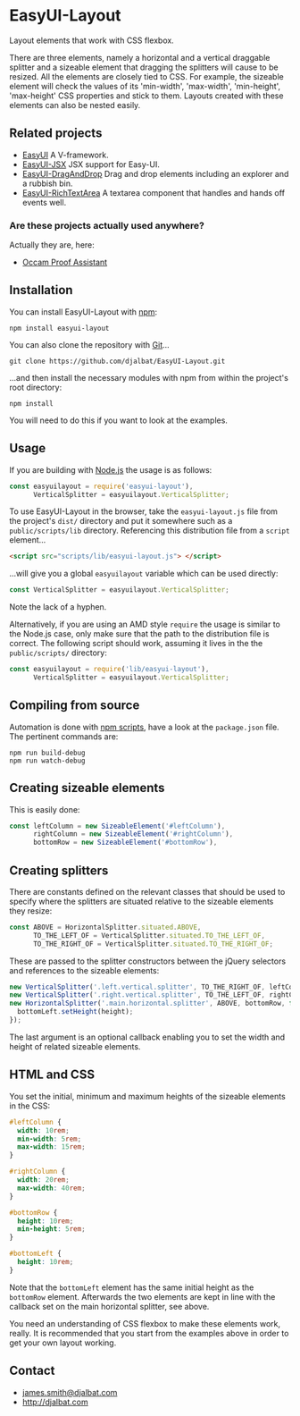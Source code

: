 # EasyUI-Layout

Layout elements that work with CSS flexbox.

There are three elements, namely a horizontal and a vertical draggable splitter and a sizeable element that dragging the splitters will cause to be resized. All the elements are closely tied to CSS. For example, the sizeable element will check the values of its 'min-width', 'max-width', 'min-height', 'max-height' CSS properties and stick to them. Layouts created with these elements can also be nested easily.

## Related projects

- [EasyUI](https://github.com/djalbat/EasyUI) A V-framework.
- [EasyUI-JSX](https://github.com/djalbat/EasyUI-JSX) JSX support for Easy-UI.
- [EasyUI-DragAndDrop](https://github.com/djalbat/EasyUI-DragAndDrop) Drag and drop elements including an explorer and a rubbish bin.
- [EasyUI-RichTextArea](https://github.com/djalbat/EasyUI-RichTextArea) A textarea component that handles and hands off events well.

### Are these projects actually used anywhere?

Actually they are, here:

- [Occam Proof Assistant](http://djalbat.com/occam)

## Installation

You can install EasyUI-Layout with [npm](https://www.npmjs.com/):

    npm install easyui-layout

You can also clone the repository with [Git](https://git-scm.com/)...

    git clone https://github.com/djalbat/EasyUI-Layout.git

...and then install the necessary modules with npm from within the project's root directory:

    npm install

You will need to do this if you want to look at the examples.

## Usage

If you are building with [Node.js](http://nodejs.org) the usage is as follows:

```js
const easyuilayout = require('easyui-layout'),
      VerticalSplitter = easyuilayout.VerticalSplitter;
```

To use EasyUI-Layout in the browser, take the `easyui-layout.js` file from the project's `dist/` directory and put it somewhere such as a `public/scripts/lib` directory. Referencing this distribution file from a `script` element...

```html
<script src="scripts/lib/easyui-layout.js"> </script>
```

...will give you a global `easyuilayout` variable which can be used directly:

```js
const VerticalSplitter = easyuilayout.VerticalSplitter;
```

Note the lack of a hyphen.

Alternatively, if you are using an AMD style `require` the usage is similar to the Node.js case, only make sure that the path to the distribution file is correct. The following script should work, assuming it lives in the the `public/scripts/` directory:

```js
const easyuilayout = require('lib/easyui-layout'),
      VerticalSplitter = easyuilayout.VerticalSplitter;
```

## Compiling from source

Automation is done with [npm scripts](https://docs.npmjs.com/misc/scripts), have a look at the `package.json` file. The pertinent commands are:

    npm run build-debug
    npm run watch-debug

## Creating sizeable elements

This is easily done:

```js
const leftColumn = new SizeableElement('#leftColumn'),
      rightColumn = new SizeableElement('#rightColumn'),
      bottomRow = new SizeableElement('#bottomRow'),
```

## Creating splitters

There are constants defined on the relevant classes that should be used to specify where the splitters are situated relative to the sizeable elements they resize:

```js
const ABOVE = HorizontalSplitter.situated.ABOVE,
      TO_THE_LEFT_OF = VerticalSplitter.situated.TO_THE_LEFT_OF,
      TO_THE_RIGHT_OF = VerticalSplitter.situated.TO_THE_RIGHT_OF;
```

These are passed to the splitter constructors between the jQuery selectors and references to the sizeable elements:

```js
new VerticalSplitter('.left.vertical.splitter', TO_THE_RIGHT_OF, leftColumn);
new VerticalSplitter('.right.vertical.splitter', TO_THE_LEFT_OF, rightColumn);
new HorizontalSplitter('.main.horizontal.splitter', ABOVE, bottomRow, function(height) {
  bottomLeft.setHeight(height);
});
```
The last argument is an optional callback enabling you to set the width and height of related sizeable elements.

## HTML and CSS

You set the initial, minimum and maximum heights of the sizeable elements in the CSS:

```css
#leftColumn {
  width: 10rem;
  min-width: 5rem;
  max-width: 15rem;
}

#rightColumn {
  width: 20rem;
  max-width: 40rem;
}

#bottomRow {
  height: 10rem;
  min-height: 5rem;
}

#bottomLeft {
  height: 10rem;
}
```
Note that the `bottomLeft` element has the same initial height as the `bottomRow` element. Afterwards the two elements are kept in line with the callback set on the main horizontal splitter, see above.

You need an understanding of CSS flexbox to make these elements work, really. It is recommended that you start from the examples above in order to get your own layout working.

## Contact

* james.smith@djalbat.com
* http://djalbat.com
